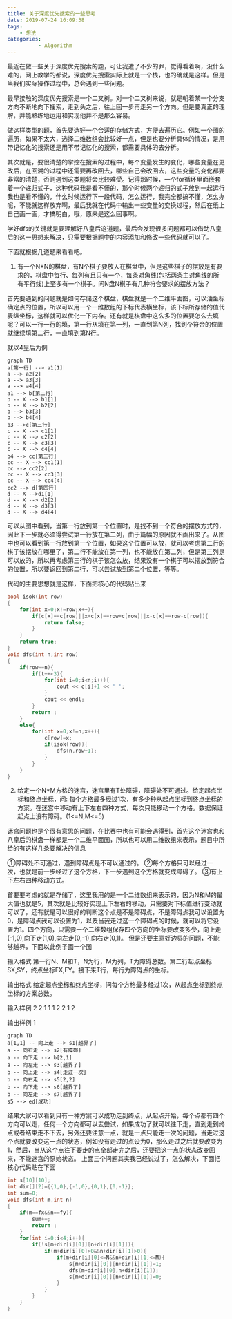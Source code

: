 ```yaml
---
title: 关于深度优先搜索的一些思考
date: 2019-07-24 16:09:38
tags: 
    - 想法
categories:
          - Algorithm
---
```

最近在做一些关于深度优先搜索的题，可让我遭了不少的罪，觉得看着啊，没什么难的，网上教学的都说，深度优先搜索实际上就是一个栈，也的确就是这样。但是当我们实际操作过程中，总会遇到一些问题。<!--more-->

最早接触的深度优先搜索是一个二叉树。对一个二叉树来说，就是朝着某一个分支方向不断地向下搜索，走到头之后，往上回一步再走另一个方向。但是要真正的理解，并能熟练地运用和实现他并不是那么容易。

做这样类型的题，首先要选好一个合适的存储方式，方便去遍历它。例如一个图的遍历，如果不太大，选择二维数组会比较好一点，但是也要分析具体的情况，是用带记忆化的搜索还是用不带记忆化的搜索，都需要具体的去分析。

其次就是，要很清楚的掌控在搜索的过程中，每个变量发生的变化，哪些变量在更改后，在回溯的过程中还需要再改回去，哪些自己会改回去，这些变量的变化都要非常的清楚，否则遇到这类题将会比较难受。记得那时候，一个for循环里面嵌套着一个递归式子，这种代码我是看不懂的，那个时候两个递归的式子放到一起运行我也是看不懂的，什么时候运行下一段代码，怎么运行，我完全都搞不懂，怎么办呢，不能就这样放弃啊，最后我就在代码中输出一些变量的变换过程，然后在纸上自己画一画，才搞明白，哦，原来是这么回事啊。

学好dfs的关键就是要理解好八皇后这道题，最后会发现很多问题都可以借助八皇后的这一思想来解决，只需要根据题中的内容添加和修改一些代码就可以了。

下面就根据几道题来看看吧。

1. 有一个N*N的棋盘，有N个棋子要放入在棋盘中，但是这些棋子的摆放是有要求的，棋盘中每行、每列有且只有一个，每条对角线(包括两条主对角线的所有平行线)上至多有一个棋子。问N盘N棋子有几种符合要求的摆放方法？

首先要遇到的问题就是如何存储这个棋盘，棋盘就是一个二维平面图，可以油坐标确定点的位置，所以可以用一个一维数组的下标代表横坐标，该下标所存储的值代表纵坐标，这样就可以优化一下内存。还有就是棋盘中这么多的位置要怎么去填呢？可以一行一行的填，第一行从填在第一列，一直到第N列，找到个符合的位置就继续填第二行，一直填到第N行。

就以4皇后为例

```mermaid
graph TD
a[第一行] --> a1[1]
a --> a2[2]
a --> a3[3]
a --> a4[4]
a1 --> b[第二行]
b -- X --> b1[1]
b -- X --> b2[2]
b --> b3[3]
b --> b4[4]
b3 -->c[第三行]
c -- X --> c1[1]
c -- X --> c2[2]
c -- X --> c3[3]
c -- X --> c4[4]
b4 --> cc[第三行]
cc -- X --> cc1[1]
cc --> cc2[2]
cc -- X --> cc3[3]
cc -- X --> cc4[4]
cc2 --> d[第四行]
d -- X -->d1[1]
d -- X --> d2[2]
d -- X --> d3[3]
d -- X --> d4[4]
```

可以从图中看到，当第一行放到第一个位置时，是找不到一个符合的摆放方式的，因此下一步就必须得尝试第一行放在第二列，由于篇幅的原因就不画出来了。从图中也可以看到第一行放到第一个位置，如果这个位置可以放，就可以考虑第二行的棋子该摆放在哪里了，第二行不能放在第一列，也不能放在第二列，但是第三列是可以放的，所以再考虑第三行的棋子该怎么放，结果没有一个棋子可以摆放到符合的位置，所以要返回到第二行，可以尝试放到第二个位置，等等。

代码的主要思想就是这样，下面把核心的代码贴出来

```cpp
bool isok(int row)
{
    for(int x=0;x!=row;x++){
        if(c[x]==c[row]||x+c[x]==row+c[row]||x-c[x]==row-c[row]){
            return false;
        }
    }
    return true;
}
void dfs(int n,int row)
{
    if(row==n){
        if(t++<3){
            for(int i=0;i<n;i++){
                cout << c[i]+1 << ' ';
            }
            cout << endl;
        }
        return ;
    }
    else{
        for(int x=0;x!=n;x++){
            c[row]=x;
            if(isok(row)){
                dfs(n,row+1);
            }
        }
    }
}
```

2. 给定一个N*M方格的迷宫，迷宫里有T处障碍，障碍处不可通过。给定起点坐标和终点坐标，问: 每个方格最多经过1次，有多少种从起点坐标到终点坐标的方案。在迷宫中移动有上下左右四种方式，每次只能移动一个方格。数据保证起点上没有障碍。(1<=N,M<=5)

迷宫问题也是个很有意思的问题，在比赛中也有可能会遇得到，首先这个迷宫也和八皇后的棋盘一样都是一个二维平面图，所以也可以用二维数组来表示，题目中所给的有这样几条要解决的信息

①障碍处不可通过，遇到障碍点是不可以通过的。
②每个方格只可以经过一次，也就是前一步经过了这个方格，下一步遇到这个方格就变成障碍了。
③有上下左右四种移动方式。

首要要考虑的就是存储了，这里我用的是一个二维数组来表示的，因为N和M的最大值也就是5，其次就是比较好实现上下左右的移动，只需要对下标值进行变动就可以了，还有就是可以很好的判断这个点是不是障碍点，不是障碍点我可以设置为0，是障碍点我可以设置为1，以及当我走过这一个障碍点的时候，就可以将它设置为1。四个方向，只需要一个二维数组保存四个方向的坐标要改变多少，向上走(-1,0),向下走(1,0),向左走(0,-1),向右走(0,1)。
但是还要主意好边界的问题，不能够越界，下面以此例子画一个图

输入格式
第一行N、M和T，N为行，M为列，T为障碍总数。第二行起点坐标SX,SY，终点坐标FX,FY。接下来T行，每行为障碍点的坐标。

输出格式
给定起点坐标和终点坐标，问每个方格最多经过1次，从起点坐标到终点坐标的方案总数。

输入样例
2 2 1
1 1 2 2
1 2

输出样例
1

```mermaid
graph TD
a[1,1] -- 向上走 --> s1[越界了]
a -- 向右走 --> s2[有障碍]
a -- 向下走 --> b[2,1]
a -- 向左走 --> s3[越界了]
b -- 向上走 --> s4[走过一次]
b -- 向右走 --> s5[2,2]
b -- 向下走 --> s6[越界了]
b -- 向左走 --> s7[越界了]
s5 --> ed[成功]
```

结果大家可以看到只有一种方案可以成功走到终点，从起点开始，每个点都有四个方向可以走，任何一个方向都可以去尝试，如果成功了就可以往下走，直到走到终点或者结束走不下去，另外还要注意一点，就是一点只能走一次的问题，当走过这个点就要改变这一点的状态，例如没有走过的点设为0，那么走过之后就要改变为1，然后，当从这个点往下要走的点全部走完之后，还要把这一点的状态改变回来，不能迷宫的原始状态。
上面三个问题其实我已经说过了，怎么解决，下面把核心代码贴在下面

```cpp
int s[10][10];
int dir[][2]={{1,0},{-1,0},{0,1},{0,-1}};
int sum=0;
void dfs(int m,int n)
{
    if(m==fx&&n==fy){
        sum++;
        return ;
    }
    for(int i=0;i<4;i++){
        if(!s[m+dir[i][0]][n+dir[i][1]]){
            if(m+dir[i][0]>0&&n+dir[i][1]>0){
                if(m+dir[i][0]<=N&&n+dir[i][1]<=M){
                    s[m+dir[i][0]][n+dir[i][1]]=1;
                    dfs(m+dir[i][0],n+dir[i][1]);
                    s[m+dir[i][0]][n+dir[i][1]]=0;
                }
            }
        }
    }
}
```
